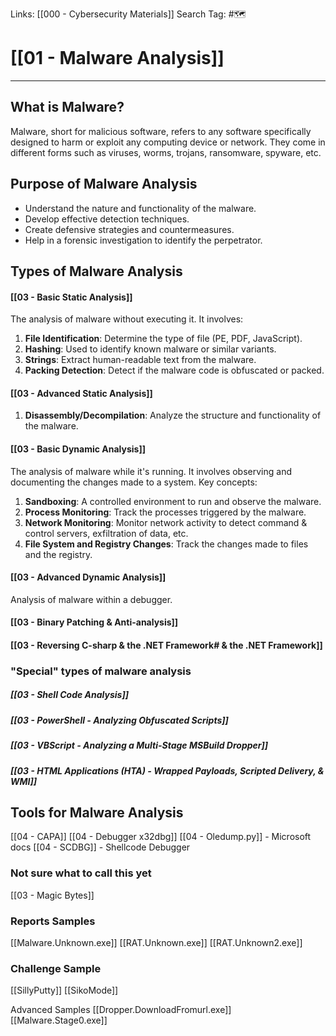 Links: [[000 - Cybersecurity Materials]]
Search Tag: #🗺 

# [[01 - Malware Analysis]]  
***
## What is Malware?

Malware, short for malicious software, refers to any software specifically designed to harm or exploit any computing device or network. They come in different forms such as viruses, worms, trojans, ransomware, spyware, etc.

## Purpose of Malware Analysis

- Understand the nature and functionality of the malware.
- Develop effective detection techniques.
- Create defensive strategies and countermeasures.
- Help in a forensic investigation to identify the perpetrator.

## Types of Malware Analysis

#### [[03 - Basic Static Analysis]]

The analysis of malware without executing it. It involves:

1. **File Identification**: Determine the type of file (PE, PDF, JavaScript).
2. **Hashing**: Used to identify known malware or similar variants.
3. **Strings**: Extract human-readable text from the malware.
4. **Packing Detection**: Detect if the malware code is obfuscated or packed.

#### [[03 - Advanced Static Analysis]]

1. **Disassembly/Decompilation**: Analyze the structure and functionality of the malware.

#### [[03 - Basic Dynamic Analysis]]

The analysis of malware while it's running. It involves observing and documenting the changes made to a system. Key concepts:

1. **Sandboxing**: A controlled environment to run and observe the malware.
2. **Process Monitoring**: Track the processes triggered by the malware.
3. **Network Monitoring**: Monitor network activity to detect command & control servers, exfiltration of data, etc.
4. **File System and Registry Changes**: Track the changes made to files and the registry.

#### [[03 - Advanced Dynamic Analysis]]

Analysis of malware within a debugger.

#### [[03 - Binary Patching & Anti-analysis]]
#### [[03 - Reversing C-sharp & the .NET Framework# & the .NET Framework]]

### "Special" types of malware analysis
##### [[03 - Shell Code Analysis]]
##### [[03 - PowerShell - Analyzing Obfuscated Scripts]]
##### [[03 - VBScript -  Analyzing a Multi-Stage MSBuild Dropper]]
##### [[03 - HTML Applications (HTA) - Wrapped Payloads, Scripted Delivery, & WMI]]

## Tools for Malware Analysis

[[04 - CAPA]]
[[04 - Debugger x32dbg]]
[[04 - Oledump.py]] - Microsoft docs
[[04 - SCDBG]] - Shellcode Debugger
### Not sure what to call this yet

[[03 - Magic Bytes]]

### Reports Samples

[[Malware.Unknown.exe]]
[[RAT.Unknown.exe]]
[[RAT.Unknown2.exe]]

### Challenge Sample

[[SillyPutty]]
[[SikoMode]]

Advanced Samples
[[Dropper.DownloadFromurl.exe]]
[[Malware.Stage0.exe]]
